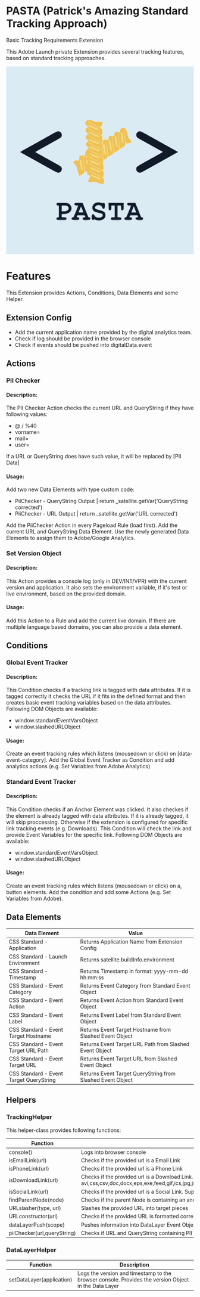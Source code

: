 # PASTA (Patrick's Amazing Standard Tracking Approach)

Basic Tracking Requirements Extension

This Adobe Launch private Extension provides several tracking features, based on standard tracking approaches.

![alt pasta](https://github.com/patrickhegnauer/pasta/blob/master/src/resources/icons/pasta_2_0.svg?raw=true)

# Features

This Extension provides Actions, Conditions, Data Elements and some Helper. 

## Extension Config
- Add the current application name provided by the digital analytics team.
- Check if log should be provided in the browser console
- Check if events should be pushed into digitalData.event

## Actions
### PII Checker
#### Description:
The PII Checker Action checks the current URL and QueryString if they have following values:
- @ / %40
- vorname=
- mail=
- user=

If a URL or QueryString does have such value, it will be replaced by [PII Data]
#### Usage:
Add two new Data Elements with type custom code:
- PiiChecker - QueryString Output         | return _satellite.getVar('QueryString corrected')
- PiiChecker - URL Output                 | return _satellite.getVar('URL corrected')

Add the PiiChecker Action in every Pageload Rule (load first). Add the current URL and QueryString Data Element. 
Use the newly generated Data Elements to assign them to Adobe/Google Analytics.

### Set Version Object
#### Description:
This Action provides a console log (only in DEV/INT/VPR) with the current version and application. It also sets the environment variable, if it's test or live environment, based on the provided domain.
#### Usage:
Add this Action to a Rule and add the current live domain. If there are multiple language based domains, you can also provide a data element.

## Conditions
### Global Event Tracker
#### Description:
This Condition checks if a tracking link is tagged with data attributes. If it is tagged correctly it checks the URL if it fits in the defined format and then creates basic event tracking variables based on the data attributes.
Following DOM Objects are available:
- window.standardEventVarsObject
- window.slashedURLObject
#### Usage:
Create an event tracking rules which listens (mousedown or click) on [data-event-category]. Add the Global Event Tracker as Condition and add analytics actions (e.g. Set Variables from Adobe Analytics)

### Standard Event Tracker
#### Description:
This Condition checks if an Anchor Element was clicked. It also checkes if the element is already tagged with data attributes. If it is already tagged, it will skip proccessing. Otherwise if the extension is configured for specific link tracking events (e.g. Downloads). This Condition will check the link and provide Event Variables for the specific link. Following DOM Objects are available:
- window.standardEventVarsObject
- window.slashedURLObject
#### Usage:
Create an event tracking rules which listens (mousedown or click) on a, button elements. Add the condition and add some Actions (e.g. Set Variables from Adobe). 

## Data Elements
| Data Element  | Value |
| ------------- | ------------- |
| CSS Standard - Application  | Returns Application Name from Extension Config  |
| CSS Standard - Launch Environment | Returns satellite.buildInfo.environment  |
| CSS Standard - Timestamp  | Returns Timestamp in format: yyyy-mm-dd hh:mm:ss  |
| CSS Standard - Event Category  | Returns Event Category from Standard Event Object  |
| CSS Standard - Event Action  | Returns Event Action from Standard Event Object  |
| CSS Standard - Event Label  | Returns Event Label from Standard Event Object  |
| CSS Standard - Event Target Hostname  | Returns Event Target Hostname from Slashed Event Object  |
| CSS Standard - Event Target URL Path  | Returns Event Target URL Path from Slashed Event Object  |
| CSS Standard - Event Target URL  | Returns Event Target URL from Slashed Event Object |
| CSS Standard - Event Target QueryString  | Returns Event Target QueryString from Slashed Event Object  |


## Helpers
### TrackingHelper
This helper-class provides following functions:

| Function  | Description |
| ------------- | ------------- |
| console()  | Logs into browser console  |
| isEmailLink(url)  | Checks if the provided url is a Email Link  |
| isPhoneLink(url)  | Checks if the provided url is a Phone Link  |
| isDownloadLink(url)  | Checks if the provided url is a Download Link. Supported are avi,css,csv,doc,docx,eps,exe,feed,gif,ics,jpg,js,m4v,mov,mp3,pdf,png,ppt,pptx,rar,tab,txt,vsd,vxd,wav,wma,wmv,xls,xlsx,xml,zip  |
| isSocialLink(url)  | Checks if the provided url is a Social Link. Supported are Facebook, Instagram, Twitter, YouTube  |
| findParentNode(node)  | Checks if the parent Node is containing an anchor element  |
| URLslasher(type, url)  | Slashes the provided URL into target pieces  |
| URLconstructor(url)  | Checks if the provided URL is formatted correctly  |
| dataLayerPush(scope)  | Pushes information into DataLayer Event Object  |
| piiChecker(url,queryString)  | Checks if URL and QueryString containing PII Data |

### DataLayerHelper
| Function  | Description |
| ------------- | ------------- |
| setDataLayer(application)  | Logs the version and timestamp to the browser console. Provides the version Object in the Data Layer  |
